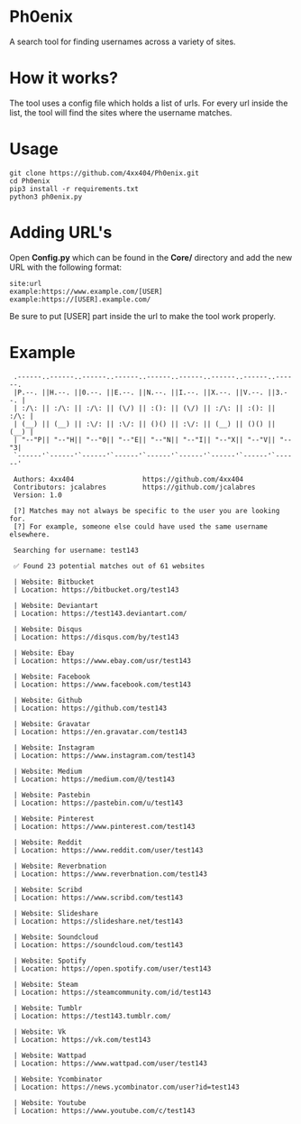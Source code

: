 # Ph0enix  
A search tool for finding usernames across a variety of sites.  
  
# How it works?  
The tool uses a config file which holds a list of urls. For every url inside the list, the tool will find the sites where the username matches.  

# Usage  
```
git clone https://github.com/4xx404/Ph0enix.git
cd Ph0enix
pip3 install -r requirements.txt
python3 ph0enix.py
```
  
# Adding URL's  
Open **Config.py** which can be found in the **Core/** directory and add the new URL with the following format:  
```
site:url  
example:https://www.example.com/[USER]
example:https://[USER].example.com/
```
  
Be sure to put [USER] part inside the url to make the tool work properly.  

# Example  
```
 .------..------..------..------..------..------..------..------..------.
 |P.--. ||H.--. ||0.--. ||E.--. ||N.--. ||I.--. ||X.--. ||V.--. ||3.--. |
 | :/\: || :/\: || :/\: || (\/) || :(): || (\/) || :/\: || :(): || :/\: |
 | (__) || (__) || :\/: || :\/: || ()() || :\/: || (__) || ()() || (__) |
 | "--"P|| "--"H|| "--"0|| "--"E|| "--"N|| "--"I|| "--"X|| "--"V|| "--"3|
 `------'`------'`------'`------'`------'`------'`------'`------'`------'

 Authors: 4xx404			     https://github.com/4xx404
 Contributors: jcalabres		 https://github.com/jcalabres
 Version: 1.0

 [?] Matches may not always be specific to the user you are looking for.
 [?] For example, someone else could have used the same username elsewhere.

 Searching for username: test143

 ✅ Found 23 potential matches out of 61 websites

 | Website: Bitbucket 
 | Location: https://bitbucket.org/test143

 | Website: Deviantart 
 | Location: https://test143.deviantart.com/

 | Website: Disqus 
 | Location: https://disqus.com/by/test143

 | Website: Ebay 
 | Location: https://www.ebay.com/usr/test143

 | Website: Facebook 
 | Location: https://www.facebook.com/test143

 | Website: Github 
 | Location: https://github.com/test143

 | Website: Gravatar 
 | Location: https://en.gravatar.com/test143

 | Website: Instagram 
 | Location: https://www.instagram.com/test143

 | Website: Medium 
 | Location: https://medium.com/@/test143

 | Website: Pastebin 
 | Location: https://pastebin.com/u/test143

 | Website: Pinterest 
 | Location: https://www.pinterest.com/test143

 | Website: Reddit 
 | Location: https://www.reddit.com/user/test143

 | Website: Reverbnation 
 | Location: https://www.reverbnation.com/test143

 | Website: Scribd 
 | Location: https://www.scribd.com/test143

 | Website: Slideshare 
 | Location: https://slideshare.net/test143

 | Website: Soundcloud 
 | Location: https://soundcloud.com/test143

 | Website: Spotify 
 | Location: https://open.spotify.com/user/test143

 | Website: Steam 
 | Location: https://steamcommunity.com/id/test143

 | Website: Tumblr 
 | Location: https://test143.tumblr.com/

 | Website: Vk 
 | Location: https://vk.com/test143

 | Website: Wattpad 
 | Location: https://www.wattpad.com/user/test143

 | Website: Ycombinator 
 | Location: https://news.ycombinator.com/user?id=test143

 | Website: Youtube 
 | Location: https://www.youtube.com/c/test143
```
